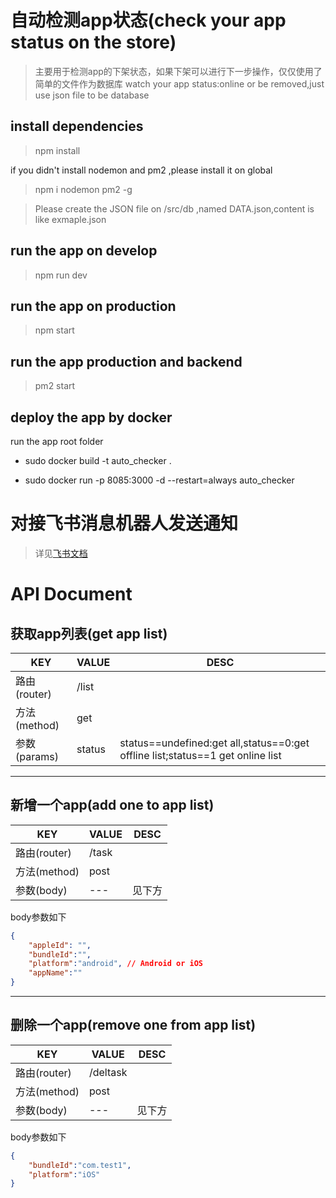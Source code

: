 # 自动检测app状态(check your app status on the store)
> 主要用于检测app的下架状态，如果下架可以进行下一步操作，仅仅使用了简单的文件作为数据库
> watch your app status:online or be removed,just use json file to be database

## install dependencies
> npm install

if you didn't install nodemon and pm2 ,please install it on global

> npm i nodemon pm2 -g

> Please create the JSON file  on /src/db ,named DATA.json,content is like exmaple.json

## run the app on develop
> npm run dev

## run the app on production 
> npm start

## run the app production and backend
> pm2 start

## deploy the app by docker
run the app root folder
+ sudo docker build -t auto_checker .

+ sudo  docker run -p 8085:3000 -d --restart=always  auto_checker

# 对接飞书消息机器人发送通知
> 详见[飞书文档](https://getfeishu.cn/hc/zh-cn/articles/360024984973)

# API Document
## 获取app列表(get app list)

| KEY    | VALUE  | DESC                                                         |
| ------ | ------ | ------------------------------------------------------------ |
| 路由(router) | /list  |                                                              |
| 方法(method) | get    |                                                              |
| 参数(params) | status | status==undefined:get all,status==0:get offline list;status==1 get online list |

---
## 新增一个app(add one to app list)

| KEY    | VALUE  | DESC                                                         |
| ------ | ------ | ------------------------------------------------------------ |
| 路由(router) | /task  |                                                              |
| 方法(method) | post    |                                                              |
| 参数(body) | --- | 见下方 |

body参数如下
```json
{
	"appleId": "", 
	"bundleId":"", 
	"platform":"android", // Android or iOS
	"appName":""
}
```
---
## 删除一个app(remove one from app list)

| KEY    | VALUE  | DESC                                                         |
| ------ | ------ | ------------------------------------------------------------ |
| 路由(router) | /deltask  |                                                              |
| 方法(method) | post    |                                                              |
| 参数(body) | --- | 见下方 |

body参数如下
```json
{
	"bundleId":"com.test1", 
	"platform":"iOS"
}
```
